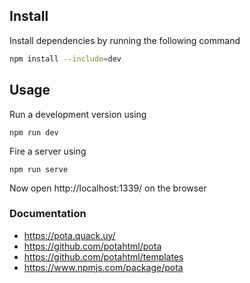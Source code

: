 ## Install

Install dependencies by running the following command

```bash
npm install --include=dev
```

## Usage

Run a development version using

`npm run dev`

Fire a server using

`npm run serve`

Now open http://localhost:1339/ on the browser

### Documentation

- https://pota.quack.uy/
- https://github.com/potahtml/pota
- https://github.com/potahtml/templates
- https://www.npmjs.com/package/pota
